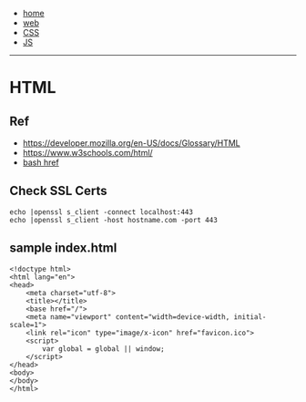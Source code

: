 - [home](/index.md)
- [web](/web.md)
- [CSS](/web-css.md)
- [JS](/web-js.md)
---
# HTML
## Ref
- https://developer.mozilla.org/en-US/docs/Glossary/HTML
- https://www.w3schools.com/html/
- [bash href](https://www.w3.org/TR/html5/document-metadata.html#the-base-element)

## Check SSL Certs
```
echo |openssl s_client -connect localhost:443
echo |openssl s_client -host hostname.com -port 443
```
## sample index.html
```
<!doctype html>
<html lang="en">
<head>
    <meta charset="utf-8">
    <title></title>
    <base href="/">
    <meta name="viewport" content="width=device-width, initial-scale=1">
    <link rel="icon" type="image/x-icon" href="favicon.ico">
    <script>
        var global = global || window;
    </script>
</head>
<body>
</body>
</html>
```
